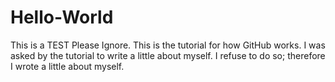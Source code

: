 # Hello-World
This is a TEST Please Ignore. This is the tutorial for how GitHub works.
I was asked by the tutorial to write a little about myself. I refuse to do so; therefore I wrote a little about myself.

